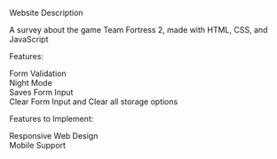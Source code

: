Website Description

A survey about the game Team Fortress 2, made with HTML, CSS, and JavaScript

Features:

Form Validation <br />
Night Mode <br />
Saves Form Input <br />
Clear Form Input and Clear all storage options <br />

Features to Implement:

Responsive Web Design <br />
Mobile Support <br />
 
